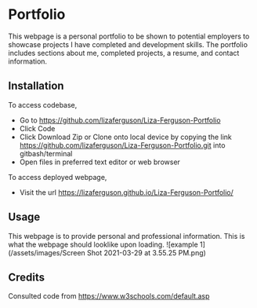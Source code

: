 # Portfolio
This webpage is a personal portfolio to be shown to potential employers to showcase projects I have completed and development skills. The portfolio includes sections about me, completed projects, a resume, and contact information.

## Installation
To access codebase,
  * Go to https://github.com/lizaferguson/Liza-Ferguson-Portfolio
  * Click Code
  * Click Download Zip or Clone onto local device by copying the link https://github.com/lizaferguson/Liza-Ferguson-Portfolio.git into gitbash/terminal
  * Open files in preferred text editor or web browser

To access deployed webpage,
* Visit the url https://lizaferguson.github.io/Liza-Ferguson-Portfolio/

## Usage
This webpage is to provide personal and professional information. This is what the webpage should looklike upon loading.
![example 1](/assets/images/Screen Shot 2021-03-29 at 3.55.25 PM.png)

## Credits
Consulted code from https://www.w3schools.com/default.asp
